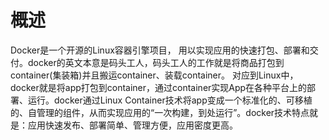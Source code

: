 # 概述<a name="ZH-CN_TOPIC_0184808191"></a>

Docker是一个开源的Linux容器引擎项目， 用以实现应用的快速打包、部署和交付。docker的英文本意是码头工人，码头工人的工作就是将商品打包到container\(集装箱\)并且搬运container、装载container。 对应到Linux中，docker就是将app打包到container，通过container实现App在各种平台上的部署、运行。docker通过Linux Container技术将app变成一个标准化的、可移植的、自管理的组件，从而实现应用的“一次构建，到处运行”。docker技术特点就是：应用快速发布、部署简单、管理方便，应用密度更高。

